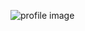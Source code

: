 ![profile image](https://avatars2.githubusercontent.com/u/24478823?s=400&u=8908b2fbc03864f101943a66135ffa6910ac8c32&v=4)
